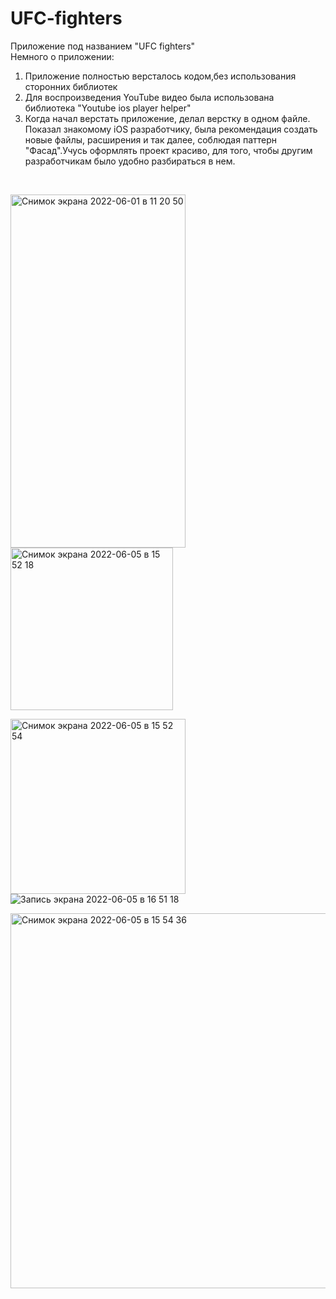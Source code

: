 # UFC-fighters
Приложение под названием "UFC fighters"<br />
Немного о приложении:
1. Приложение полностью версталось кодом,без использования сторонних библиотек
2. Для воcпроизведения YouTube видео была использована библиотека "Youtube ios player helper"
3. Когда начал верстать приложение, делал верстку в одном файле. Показал знакомому iOS разработчику, была рекомендация создать новые файлы, расширения и так далее, соблюдая паттерн "Фасад".Учусь оформлять проект красиво, для того, чтобы другим разработчикам было удобно разбираться в нем.

<br />

<img width="280" alt="Снимок экрана 2022-06-01 в 11 20 50" src="https://user-images.githubusercontent.com/92681775/171339364-c7376ab2-4c81-4018-bc00-80254491de94.png" width="260" height="565"><img width="260" alt="Снимок экрана 2022-06-05 в 15 52 18" src="https://user-images.githubusercontent.com/92681775/172046583-f0410894-8202-40a2-a12d-bb7a96f7e46f.png">

<img width="280" alt="Снимок экрана 2022-06-05 в 15 52 54" src="https://user-images.githubusercontent.com/92681775/172046589-615a533f-4e9e-4843-ae77-6247593e50f5.png">![Запись экрана 2022-06-05 в 16 51 18](https://user-images.githubusercontent.com/92681775/172114814-19152ca7-9ae4-40f1-842f-1c2f6164e033.gif)



<img width="600" alt="Снимок экрана 2022-06-05 в 15 54 36" src="https://user-images.githubusercontent.com/92681775/172046595-d060cea9-0f85-49f7-97d4-1509df2cd493.png">

